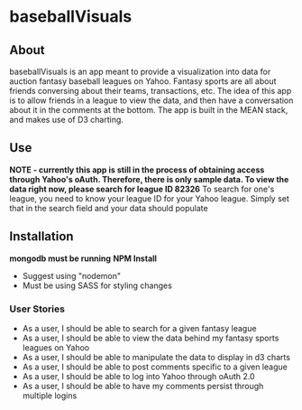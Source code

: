 # baseballVisuals

## About

baseballVisuals is an app meant to provide a visualization into data for auction fantasy baseball leagues on Yahoo. Fantasy sports are all about friends conversing about their teams, transactions, etc. The idea of this app is to allow friends in a league to view the data, and then have a conversation about it in the comments at the bottom.
The app is built in the MEAN stack, and makes use of D3 charting.

## Use

**NOTE - currently this app is still in the process of obtaining access through Yahoo's oAuth.  Therefore, there is only sample data.  To view the data right now, please search for league ID 82326**
To search for one's league, you need to know your league ID for your Yahoo league. Simply set that in the search field and your data should populate

## Installation

**mongodb must be running**
**NPM Install**
- Suggest using "nodemon"
- Must be using SASS for styling changes


### User Stories

- As a user, I should be able to search for a given fantasy league
- As a user, I should be able to view the data behind my fantasy sports leagues on Yahoo
- As a user, I should be able to manipulate the data to display in d3 charts
- As a user, I should be able to post comments specific to a given league
- As a user, I should be able to log into Yahoo through oAuth 2.0
- As a user, I should be able to have my comments persist through multiple logins
